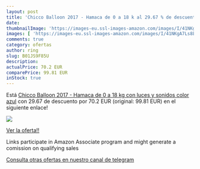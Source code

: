```yaml
---
layout: post
title: 'Chicco Balloon 2017 - Hamaca de 0 a 18 k al 29.67 % de descuento'
date: 
thumbnailImage: 'https://images-eu.ssl-images-amazon.com/images/I/41NKgA7Ls8L._SL200_.jpg'
images: [ 'https://images-eu.ssl-images-amazon.com/images/I/41NKgA7Ls8L._SL200_.jpg' ]
comments: true
category: ofertas
author: ring
slug: B01JS9F85U
description:
actualPrice: 70.2 EUR
comparePrice: 99.81 EUR
inStock: true
---
```


Está [Chicco Balloon 2017 - Hamaca de 0 a 18 kg  con luces y sonidos  color azul](https://www.amazon.es/dp/B01JS9F85U/?tag=tolees-21) con 29.67 de descuento por 70.2 EUR (original: 99.81 EUR) en el siguiente enlace!

[![](https://images-eu.ssl-images-amazon.com/images/I/41NKgA7Ls8L._SL200_.jpg)](https://www.amazon.es/dp/B01JS9F85U/?tag=tolees-21)

[Ver la oferta!!](https://www.amazon.es/dp/B01JS9F85U/?tag=tolees-21)

Links participate in Amazon Associate program and might generate a comission on qualifying sales

[Consulta otras ofertas en nuestro canal de telegram](https://t.me/s/ofertas25)
